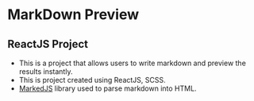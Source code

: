 # MarkDown Preview
## ReactJS Project

- This is a project that allows users to write markdown and preview the results instantly. 
- This is project created using ReactJS, SCSS.
- [MarkedJS](https://github.com/markedjs/marked) library used to parse markdown into HTML.